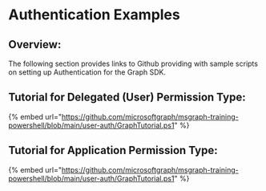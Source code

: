 # Authentication Examples

## Overview:

The following section provides links to Github providing with sample scripts on setting up Authentication for the Graph SDK. &#x20;

## Tutorial for Delegated (User) Permission Type:

{% embed url="https://github.com/microsoftgraph/msgraph-training-powershell/blob/main/user-auth/GraphTutorial.ps1" %}

## Tutorial for Application Permission Type:

{% embed url="https://github.com/microsoftgraph/msgraph-training-powershell/blob/main/user-auth/GraphTutorial.ps1" %}
